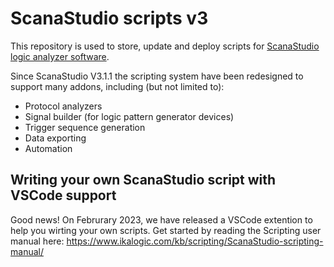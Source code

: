 # ScanaStudio scripts v3
This repository is used to store, update and deploy scripts for [ScanaStudio logic analyzer software](https://www.ikalogic.com/pages/scanastudio-logic-analyzer-software). 

Since ScanaStudio V3.1.1 the scripting system have been redesigned to support many addons, including (but not limited to):
* Protocol analyzers
* Signal builder (for logic pattern generator devices)
* Trigger sequence generation
* Data exporting
* Automation



## Writing your own ScanaStudio script with VSCode support
Good news! On Februrary 2023, we have released a VSCode extention to help you wirting your own scripts. Get started by reading the Scripting user manual here: https://www.ikalogic.com/kb/scripting/ScanaStudio-scripting-manual/

